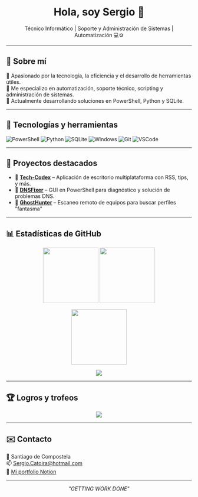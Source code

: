 <h1 align="center">Hola, soy Sergio 👋</h1>
<p align="center">
  Técnico Informático | Soporte y Administración de Sistemas | Automatización 💻⚙️
</p>

---

## 🧠 Sobre mí

🎯 Apasionado por la tecnología, la eficiencia y el desarrollo de herramientas útiles.  
🧰 Me especializo en automatización, soporte técnico, scripting y administración de sistemas.  
🚀 Actualmente desarrollando soluciones en PowerShell, Python y SQLite.

---

## 🔧 Tecnologías y herramientas

![PowerShell](https://img.shields.io/badge/-PowerShell-5391FE?logo=powershell&logoColor=white&style=flat-square)
![Python](https://img.shields.io/badge/-Python-3776AB?logo=python&logoColor=white&style=flat-square)
![SQLite](https://img.shields.io/badge/-SQLite-003B57?logo=sqlite&logoColor=white&style=flat-square)
![Windows](https://img.shields.io/badge/-Windows-0078D6?logo=windows&logoColor=white&style=flat-square)
![Git](https://img.shields.io/badge/-Git-F05032?logo=git&logoColor=white&style=flat-square)
![VSCode](https://img.shields.io/badge/-VSCode-007ACC?logo=visual-studio-code&logoColor=white&style=flat-square)

---

## 🚀 Proyectos destacados

- 🔹 **[Tech-Codex](https://github.com/SergioGL-14/Tech-Codex)** – Aplicación de escritorio multiplataforma con RSS, tips, y más.
- 🔹 **[DNSFixer](https://github.com/SergioGL-14/DNSFixer)** – GUI en PowerShell para diagnóstico y solución de problemas DNS.
- 🔹 **[GhostHunter](https://github.com/SergioGL-14/GhostHunter)** – Escaneo remoto de equipos para buscar perfiles "fantasma"

---

## 📊 Estadísticas de GitHub

<p align="center">
  <img src="https://github-readme-stats.vercel.app/api?username=SergioGL-14&show_icons=true&theme=radical&count_private=true" height="150">
  <img src="https://github-readme-stats.vercel.app/api/top-langs/?username=SergioGL-14&layout=compact&theme=radical" height="150">
</p>

<p align="center">
  <img src="https://streak-stats.demolab.com/?user=SergioGL-14&theme=radical&hide_border=true" height="150"/>
</p>

<p align="center">
  <img src="https://github-readme-activity-graph.cyclic.app/graph?username=SergioGL-14&theme=react-dark" />
</p>

---

## 🏆 Logros y trofeos

<p align="center">
  <img src="https://github-profile-trophy.vercel.app/?username=SergioGL-14&theme=radical&row=1&column=6" />
</p>

---

## ✉️ Contacto

📍 Santiago de Compostela  
📫 [Sergio.Catoira@hotmail.com](mailto:Sergio.Catoira@hotmail.com)  
🔗 [Mi portfolio Notion](https://voltaic-primrose-b95.notion.site/Sergio-G-mez-Lajos-183822c72e9a8026bcb3c9575cd0b9f9)

---

<p align="center">
  <i>"GETTING WORK DONE"</i>
</p>
